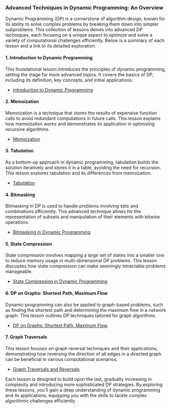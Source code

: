 ### **Advanced Techniques in Dynamic Programming: An Overview**

Dynamic Programming (DP) is a cornerstone of algorithm design, known for its ability to solve complex problems by breaking them down into simpler subproblems. This collection of lessons delves into advanced DP techniques, each focusing on a unique aspect to optimize and solve a variety of computational challenges efficiently. Below is a summary of each lesson and a link to its detailed exploration.

#### 1. **Introduction to Dynamic Programming**
This foundational lesson introduces the principles of dynamic programming, setting the stage for more advanced topics. It covers the basics of DP, including its definition, key concepts, and initial applications.
- [Introduction to Dynamic Programming](introduction-to-dynamic-programming.md)

#### 2. **Memoization**
Memoization is a technique that stores the results of expensive function calls to avoid redundant computations in future calls. This lesson explains how memoization works and demonstrates its application in optimizing recursive algorithms.
- [Memoization](memoization.md)

#### 3. **Tabulation**
As a bottom-up approach in dynamic programming, tabulation builds the solution iteratively and stores it in a table, avoiding the need for recursion. This lesson explores tabulation and its differences from memoization.
- [Tabulation](tabulation.md)

#### 4. **Bitmasking**
Bitmasking in DP is used to handle problems involving sets and combinations efficiently. This advanced technique allows for the representation of subsets and manipulation of their elements with bitwise operations.
- [Bitmasking in Dynamic Programming](bitmasking.md)

#### 5. **State Compression**
State compression involves mapping a large set of states into a smaller one to reduce memory usage in multi-dimensional DP problems. This lesson discusses how state compression can make seemingly intractable problems manageable.
- [State Compression in Dynamic Programming](state-compression.md)

#### 6. **DP on Graphs: Shortest Path, Maximum Flow**
Dynamic programming can also be applied to graph-based problems, such as finding the shortest path and determining the maximum flow in a network graph. This lesson outlines DP techniques tailored for graph algorithms.
- [DP on Graphs: Shortest Path, Maximum Flow](dp-on-graphs.md)

#### 7. **Graph Traversals**
This lesson focuses on graph reversal techniques and their applications, demonstrating how reversing the direction of all edges in a directed graph can be beneficial in various computational scenarios.
- [Graph Traversals and Reversals](graph-traversals.md)

Each lesson is designed to build upon the last, gradually increasing in complexity and introducing more sophisticated DP strategies. By exploring these lessons, you'll gain a deep understanding of dynamic programming and its applications, equipping you with the skills to tackle complex algorithmic challenges efficiently.